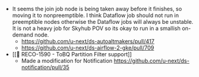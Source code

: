 * It seems the join job node is being taken away before it finishes, so moving it to nonpreemptible. I think Dataflow job should not run in preemptible nodes otherwise the Dataflow jobs will always be unstable. It is not a heavy job for Skyhub POV so its okay to run in a smallish on-demand node. 
	* https://github.com/u-next/ds-autoaltmakers/pull/417
	* https://github.com/u-next/ds-airflow-2-gke/pull/709
* [[🎯  RECO-1590 - ToBQ Partition Filter support]]
	* Made a modification for Notification https://github.com/u-next/ds-notification/pull/35

